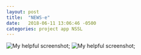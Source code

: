 ```yaml
---
layout: post
title:  "NEWS-e"
date:   2018-06-11 13:06:46 -0500
categories: project app NSSL
---
```



![My helpful screenshot]({{site.url}}/images/newse_unit_scroll.gif);
![My helpful screenshot]({{site.url}}/images/newse_tour.gif);
